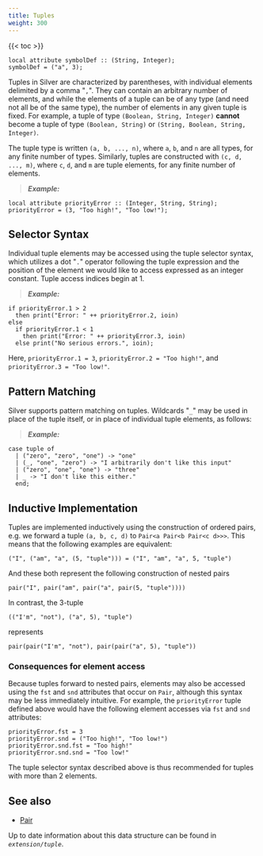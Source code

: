```yaml
---
title: Tuples
weight: 300
---
```


{{< toc >}}

```
local attribute symbolDef :: (String, Integer);
symbolDef = ("a", 3);
```

Tuples in Silver are characterized by parentheses, with individual elements delimited by a comma "`,`". They can contain an arbitrary number of elements, and while the elements of a tuple can be of any type (and need not all be of the same type), the number of elements in any given tuple is fixed. For example, a tuple of type `(Boolean, String, Integer)` **cannot** become a tuple of type `(Boolean, String)` or `(String, Boolean, String, Integer)`.

The tuple type is written `(a, b, ..., n)`, where `a`, `b`, and `n` are all types, for any finite number of types. Similarly, tuples are constructed with `(c, d, ..., m)`, where `c`, `d`, and `m` are tuple elements, for any finite number of elements.

> _**Example:**_
```
local attribute priorityError :: (Integer, String, String);
priorityError = (3, "Too high!", "Too low!");
```

## Selector Syntax

Individual tuple elements may be accessed using the tuple selector syntax, which utilizes a dot "`.`" operator following the tuple expression and the position of the element we would like to access expressed as an integer constant. Tuple access indices begin at 1.

> _**Example:**_
```
if priorityError.1 > 2
  then print("Error: " ++ priorityError.2, ioin)
else 
  if priorityError.1 < 1
    then print("Error: " ++ priorityError.3, ioin)
  else print("No serious errors.", ioin);
```

Here, `priorityError.1 = 3`, `priorityError.2 = "Too high!"`, and `priorityError.3 = "Too low!"`.

## Pattern Matching

Silver supports pattern matching on tuples. Wildcards "`_`" may be used in place of the tuple itself, or in place of individual tuple elements, as follows:

> _**Example:**_
```
case tuple of
  | ("zero", "zero", "one") -> "one"
  | (_, "one", "zero") -> "I arbitrarily don't like this input"
  | ("zero", "one", "one") -> "three"
  | _ -> "I don't like this either." 
  end;
```

## Inductive Implementation

Tuples are implemented inductively using the construction of ordered pairs, e.g. we forward a tuple `(a, b, c, d)` to `Pair<a Pair<b Pair<c d>>>`. This means that the following examples are equivalent:

```
("I", ("am", "a", (5, "tuple"))) = ("I", "am", "a", 5, "tuple")
```

And these both represent the following construction of nested pairs

```
pair("I", pair("am", pair("a", pair(5, "tuple"))))
```

In contrast, the 3-tuple

```
(("I'm", "not"), ("a", 5), "tuple")
```

represents

```
pair(pair("I'm", "not"), pair(pair("a", 5), "tuple"))
```

### Consequences for element access

Because tuples forward to nested pairs, elements may also be accessed using the `fst` and `snd` attributes that occur on `Pair`, although this syntax may be less immediately intuitive. For example, the `priorityError` tuple defined above would have the following element accesses via `fst` and `snd` attributes:

```
priorityError.fst = 3
priorityError.snd = ("Too high!", "Too low!")
priorityError.snd.fst = "Too high!"
priorityError.snd.snd = "Too low!"
```

The tuple selector syntax described above is thus recommended for tuples with more than 2 elements. 

## See also

* [Pair](/silver/lib/pair/)

Up to date information about this data structure can be found in _`extension/tuple`_.